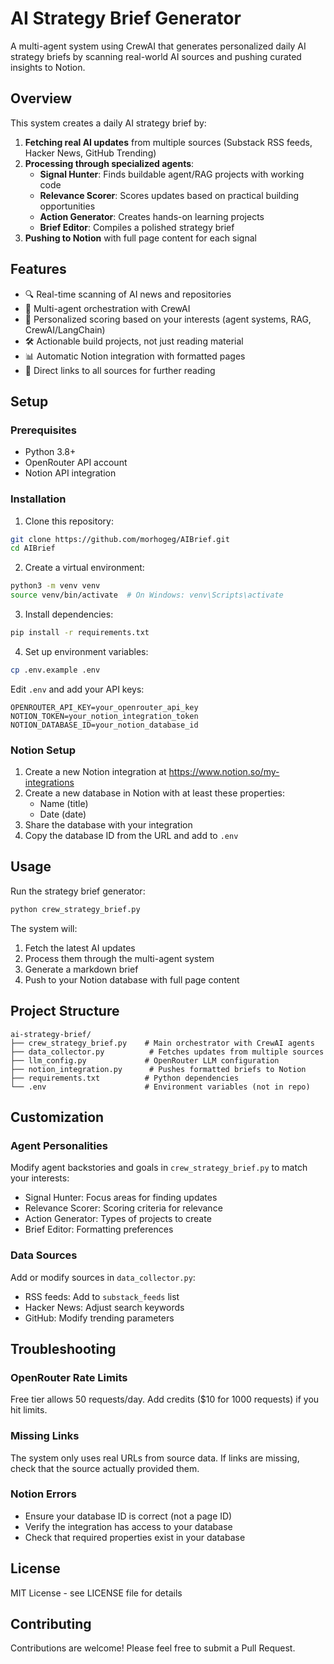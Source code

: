 # AI Strategy Brief Generator

A multi-agent system using CrewAI that generates personalized daily AI strategy briefs by scanning real-world AI sources and pushing curated insights to Notion.

## Overview

This system creates a daily AI strategy brief by:
1. **Fetching real AI updates** from multiple sources (Substack RSS feeds, Hacker News, GitHub Trending)
2. **Processing through specialized agents**:
   - **Signal Hunter**: Finds buildable agent/RAG projects with working code
   - **Relevance Scorer**: Scores updates based on practical building opportunities
   - **Action Generator**: Creates hands-on learning projects
   - **Brief Editor**: Compiles a polished strategy brief
3. **Pushing to Notion** with full page content for each signal

## Features

- 🔍 Real-time scanning of AI news and repositories
- 🤖 Multi-agent orchestration with CrewAI
- 🎯 Personalized scoring based on your interests (agent systems, RAG, CrewAI/LangChain)
- 🛠️ Actionable build projects, not just reading material
- 📊 Automatic Notion integration with formatted pages
- 🔗 Direct links to all sources for further reading

## Setup

### Prerequisites

- Python 3.8+
- OpenRouter API account
- Notion API integration

### Installation

1. Clone this repository:
```bash
git clone https://github.com/morhogeg/AIBrief.git
cd AIBrief
```

2. Create a virtual environment:
```bash
python3 -m venv venv
source venv/bin/activate  # On Windows: venv\Scripts\activate
```

3. Install dependencies:
```bash
pip install -r requirements.txt
```

4. Set up environment variables:
```bash
cp .env.example .env
```

Edit `.env` and add your API keys:
```
OPENROUTER_API_KEY=your_openrouter_api_key
NOTION_TOKEN=your_notion_integration_token
NOTION_DATABASE_ID=your_notion_database_id
```

### Notion Setup

1. Create a new Notion integration at https://www.notion.so/my-integrations
2. Create a new database in Notion with at least these properties:
   - Name (title)
   - Date (date)
3. Share the database with your integration
4. Copy the database ID from the URL and add to `.env`

## Usage

Run the strategy brief generator:
```bash
python crew_strategy_brief.py
```

The system will:
1. Fetch the latest AI updates
2. Process them through the multi-agent system
3. Generate a markdown brief
4. Push to your Notion database with full page content

## Project Structure

```
ai-strategy-brief/
├── crew_strategy_brief.py    # Main orchestrator with CrewAI agents
├── data_collector.py          # Fetches updates from multiple sources
├── llm_config.py             # OpenRouter LLM configuration
├── notion_integration.py      # Pushes formatted briefs to Notion
├── requirements.txt          # Python dependencies
└── .env                      # Environment variables (not in repo)
```

## Customization

### Agent Personalities

Modify agent backstories and goals in `crew_strategy_brief.py` to match your interests:
- Signal Hunter: Focus areas for finding updates
- Relevance Scorer: Scoring criteria for relevance
- Action Generator: Types of projects to create
- Brief Editor: Formatting preferences

### Data Sources

Add or modify sources in `data_collector.py`:
- RSS feeds: Add to `substack_feeds` list
- Hacker News: Adjust search keywords
- GitHub: Modify trending parameters

## Troubleshooting

### OpenRouter Rate Limits
Free tier allows 50 requests/day. Add credits ($10 for 1000 requests) if you hit limits.

### Missing Links
The system only uses real URLs from source data. If links are missing, check that the source actually provided them.

### Notion Errors
- Ensure your database ID is correct (not a page ID)
- Verify the integration has access to your database
- Check that required properties exist in your database

## License

MIT License - see LICENSE file for details

## Contributing

Contributions are welcome! Please feel free to submit a Pull Request.